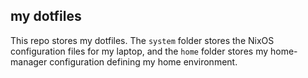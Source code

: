 
## my dotfiles

This repo stores my dotfiles. The `system` folder stores the NixOS configuration files for my laptop, and the `home` folder stores my home-manager configuration defining my home environment.